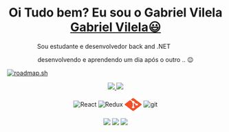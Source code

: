 
<div>
  
  <h1 align="center">
    Oi Tudo bem? Eu sou o Gabriel Vilela 
    <a href="https://www.linkedin.com/in/gabriel-vilela-76ba79212/">Gabriel Vilela😃️</a>
  </h1>
  
  <p align="center">
    Sou estudante e desenvolvedor back and .NET
      <img
           width="10%" 
           align="center" 
           valign="middle"
      />
    </a>  
  </p>
  
  <p align="center">
    desenvolvendo e aprendendo um dia após o outro .. 😉️
  </p>

<a href="https://roadmap.sh"><img src="https://api.roadmap.sh/v1-badge/tall/646c0fbccb6301e67f88c4e8?variant=dark" alt="roadmap.sh"/></a>

</div>

<div align="center">
  <a href="https://github.com/duribeiro">
    <img height="150em" src="https://github-readme-stats.vercel.app/api?username=GabrielVilelaa&count_private=true&include_all_commits=true&show_icons=true&theme=dracula&hide_border=false&show_owner=true"/>
    <img height="150em" src="https://github-readme-stats.vercel.app/api/top-langs/?username=GabrielVilelaa&theme=dracula&hide_border=false&&layout=compact"/>
  </a>
</div>

<div align="center" valign="top"><br>
   <img align="center" alt="React" height="30" width="40" src="https://icongr.am/devicon/c-original.svg?size=128&color=currentColor">
  <img align="center" alt="Redux" height="30" width="40" src="https://icongr.am/devicon/csharp-original.svg?size=128&color=currentColor">
  <img align="center" alt="git" height="30" width="40" src="https://raw.githubusercontent.com/devicons/devicon/master/icons/git/git-original.svg">
 <img align="center" alt="git" height="30" width="40" src="https://icongr.am/devicon/github-original-wordmark.svg?size=95&color=fcfcfc">
</div><br>

<div align="center">
  <a href="https://www.instagram.com/gabvilelaa/" target="_blank"><img src="https://img.shields.io/badge/-Instagram-%23E4405F?style=for-the-badge&logo=instagram&logoColor=white" target="_blank"></a>
  <a href="https://www.linkedin.com/in/gabriel-vilela/" target="_blank"><img src="https://img.shields.io/badge/-LinkedIn-%230077B5?style=for-the-badge&logo=linkedin&logoColor=white" target="_blank"></a> 
  <a href="gabrielvilela.acer@gmail.com"><img src="https://img.shields.io/badge/-Gmail-%23333?style=for-the-badge&logo=gmail&logoColor=white" target="_blank"></a>
</div>
